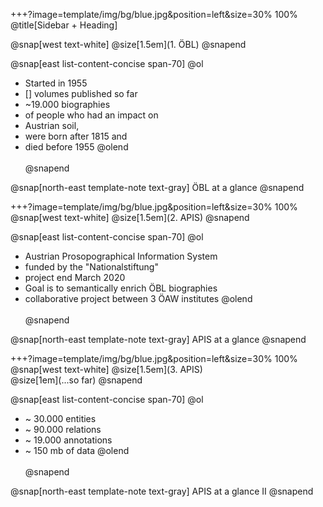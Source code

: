 +++?image=template/img/bg/blue.jpg&position=left&size=30% 100%
@title[Sidebar + Heading]

@snap[west text-white]
@size[1.5em](1. ÖBL)
@snapend

@snap[east list-content-concise span-70]
@ol
- Started in 1955
- [] volumes published so far
- ~19.000 biographies
- of people who had an impact on
- Austrian soil,
- were born after 1815 and
- died before 1955
@olend
<br><br>
@snapend

@snap[north-east template-note text-gray]
ÖBL at a glance
@snapend

+++?image=template/img/bg/blue.jpg&position=left&size=30% 100%
@snap[west text-white]
@size[1.5em](2. APIS)
@snapend

@snap[east list-content-concise span-70]
@ol
- Austrian Prosopographical Information System
- funded by the "Nationalstiftung"
- project end March 2020
- Goal is to semantically enrich ÖBL biographies
- collaborative project between 3 ÖAW institutes 
@olend
<br><br>
@snapend

@snap[north-east template-note text-gray]
APIS at a glance
@snapend

+++?image=template/img/bg/blue.jpg&position=left&size=30% 100%
@snap[west text-white]
@size[1.5em](3. APIS)
<br>
@size[1em](...so far)
@snapend

@snap[east list-content-concise span-70]
@ol
- ~ 30.000 entities
- ~ 90.000 relations
- ~ 19.000 annotations
- ~ 150 mb of data
@olend
<br><br>
@snapend

@snap[north-east template-note text-gray]
APIS at a glance II
@snapend
